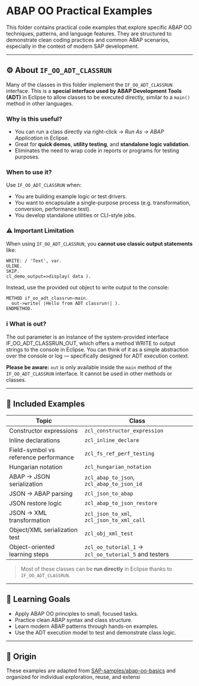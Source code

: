 # ABAP OO Practical Examples

This folder contains practical code examples that explore specific ABAP OO techniques, patterns, and language features. They are structured to demonstrate clean coding practices and common ABAP scenarios, especially in the context of modern SAP development.

---

## ⚙️ About `IF_OO_ADT_CLASSRUN`

Many of the classes in this folder implement the `IF_OO_ADT_CLASSRUN` interface. This is a **special interface used by ABAP Development Tools (ADT)** in Eclipse to allow classes to be executed directly, similar to a `main()` method in other languages.

### Why is this useful?

- You can run a class directly via right-click → *Run As → ABAP Application* in Eclipse.
- Great for **quick demos**, **utility testing**, and **standalone logic validation**.
- Eliminates the need to wrap code in reports or programs for testing purposes.

### When to use it?

Use `IF_OO_ADT_CLASSRUN` when:
- You are building example logic or test drivers.
- You want to encapsulate a single-purpose process (e.g. transformation, conversion, performance test).
- You develop standalone utilities or CLI-style jobs.

### ⚠️ Important Limitation

When using `IF_OO_ADT_CLASSRUN`, you **cannot use classic output statements** like:

```abap
WRITE: / 'Text', var.
ULINE.
SKIP.
cl_demo_output=>display( data ).
```

Instead, use the provided out object to write output to the console:

```abap
METHOD if_oo_adt_classrun~main.
  out->write( |Hello from ADT classrun!| ).
ENDMETHOD.
```

### ℹ️ What is out?
The out parameter is an instance of the system-provided interface IF_OO_ADT_CLASSRUN_OUT, which offers a method WRITE to output strings to the console in Eclipse.
You can think of it as a simple abstraction over the console or log — specifically designed for ADT execution context.

**Please be aware:** `out` is only available inside the `main` method of the `IF_OO_ADT_CLASSRUN` interface. It cannot be used in other methods or classes.

---

## 🔧 Included Examples

| Topic | Class |
|-------|-------|
| Constructor expressions | `zcl_constructor_expression` |
| Inline declarations | `zcl_inline_declare` |
| Field-symbol vs reference performance | `zcl_fs_ref_perf_testing` |
| Hungarian notation | `zcl_hungarian_notation` |
| ABAP → JSON serialization | `zcl_abap_to_json`, `zcl_abap_to_json_id` |
| JSON → ABAP parsing | `zcl_json_to_abap` |
| JSON restore logic | `zcl_abap_to_json_restore` |
| JSON → XML transformation | `zcl_json_to_xml`, `zcl_json_to_xml_call` |
| Object/XML serialization test | `zcl_obj_xml_test` |
| Object-oriented learning steps | `zcl_oo_tutorial_1` → `zcl_oo_tutorial_5` and testers |

> Most of these classes can be **run directly** in Eclipse thanks to `IF_OO_ADT_CLASSRUN`.

---

## 🎯 Learning Goals

- Apply ABAP OO principles to small, focused tasks.
- Practice clean ABAP syntax and class structure.
- Learn modern ABAP patterns through hands-on examples.
- Use the ADT execution model to test and demonstrate class logic.

---

## 📌 Origin

These examples are adapted from [SAP-samples/abap-oo-basics](https://github.com/SAP-samples/abap-oo-basics) and organized for individual exploration, reuse, and extensi
